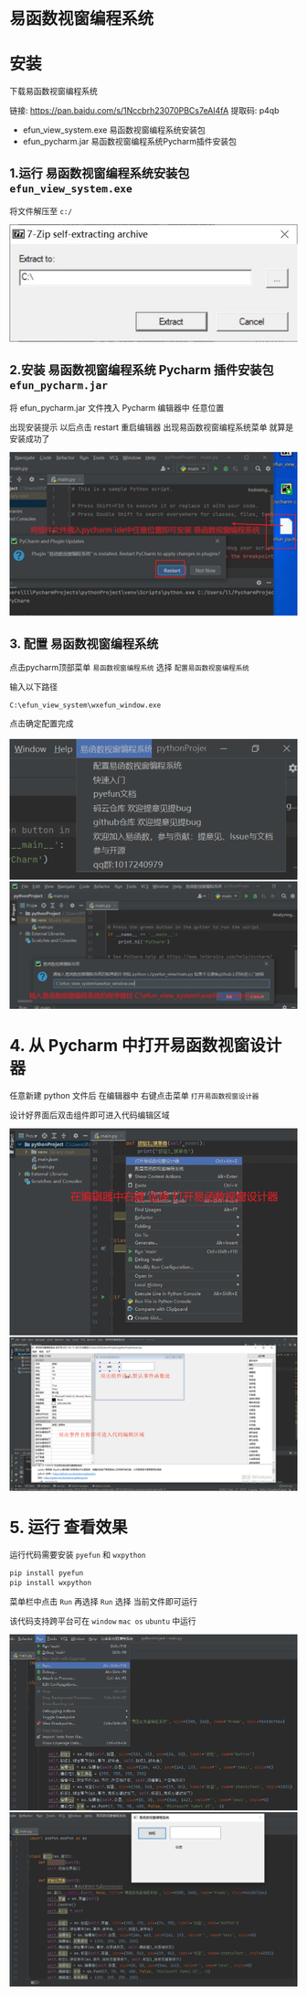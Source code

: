 # 易函数视窗编程系统


# 安装

下载易函数视窗编程系统

链接: https://pan.baidu.com/s/1Nccbrh23070PBCs7eAl4fA 提取码: p4qb

* efun_view_system.exe 易函数视窗编程系统安装包
* efun_pycharm.jar 易函数视窗编程系统Pycharm插件安装包

## 1.运行 易函数视窗编程系统安装包 `efun_view_system.exe`

将文件解压至 `c:/`

![易函数视窗编程系统安装包](./_static/efun_view_system/6.jpg)

## 2.安装 易函数视窗编程系统 Pycharm 插件安装包 `efun_pycharm.jar` 

将 efun_pycharm.jar 文件拽入 Pycharm 编辑器中 任意位置

出现安装提示 以后点击 restart 重启编辑器 出现易函数视窗编程系统菜单 就算是安装成功了

![易函数视窗编程系统Pycharm插件安装包](./_static/efun_view_system/1.jpg)

## 3. 配置 易函数视窗编程系统

点击pycharm顶部菜单 `易函数视窗编程系统` 选择 `配置易函数视窗编程系统`

输入以下路径
```text
C:\efun_view_system\wxefun_window.exe
```

点击确定配置完成 

![易函数视窗编程系统](./_static/efun_view_system/2.png)
![易函数视窗编程系统](./_static/efun_view_system/3.jpg)

# 4. 从 Pycharm 中打开易函数视窗设计器

任意新建 python 文件后 在编辑器中 右键点击菜单 `打开易函数视窗设计器`

设计好界面后双击组件即可进入代码编辑区域

![从 Pycharm 中打开易函数视窗设计器](./_static/efun_view_system/4.png)
![从 Pycharm 中打开易函数视窗设计器](./_static/efun_view_system/5.png)



# 5. 运行 查看效果

运行代码需要安装 `pyefun` 和 `wxpython`

```sh
pip install pyefun
pip install wxpython
```

菜单栏中点击 `Run` 再选择 `Run` 选择 当前文件即可运行

该代码支持跨平台可在 `window` `mac os` `ubuntu` 中运行

![从 Pycharm 中打开易函数视窗设计器](./_static/efun_view_system/7.png)
![从 Pycharm 中打开易函数视窗设计器](./_static/efun_view_system/8.png)



